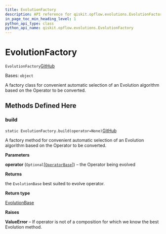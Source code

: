 ```yaml
---
title: EvolutionFactory
description: API reference for qiskit.opflow.evolutions.EvolutionFactory
in_page_toc_min_heading_level: 1
python_api_type: class
python_api_name: qiskit.opflow.evolutions.EvolutionFactory
---
```


# EvolutionFactory

<span id="qiskit.opflow.evolutions.EvolutionFactory" />

`EvolutionFactory`[GitHub](https://github.com/qiskit/qiskit/tree/stable/0.40/qiskit/opflow/evolutions/evolution_factory.py "view source code")

Bases: `object`

A factory class for convenient automatic selection of an Evolution algorithm based on the Operator to be converted.

## Methods Defined Here

### build

<span id="qiskit.opflow.evolutions.EvolutionFactory.build" />

`static EvolutionFactory.build(operator=None)`[GitHub](https://github.com/qiskit/qiskit/tree/stable/0.40/qiskit/opflow/evolutions/evolution_factory.py "view source code")

A factory method for convenient automatic selection of an Evolution algorithm based on the Operator to be converted.

**Parameters**

**operator** (`Optional`\[[`OperatorBase`](qiskit.opflow.OperatorBase "qiskit.opflow.operator_base.OperatorBase")]) – the Operator being evolved

**Returns**

the `EvolutionBase` best suited to evolve operator.

**Return type**

[EvolutionBase](qiskit.opflow.evolutions.EvolutionBase "qiskit.opflow.evolutions.EvolutionBase")

**Raises**

**ValueError** – If operator is not of a composition for which we know the best Evolution method.


